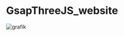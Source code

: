 # GsapThreeJS_website
 
![grafik](https://github.com/user-attachments/assets/252bd541-cbe3-4f9a-b429-30e3ec9f494c)
